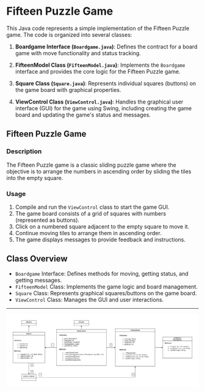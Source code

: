 # Fifteen Puzzle Game

This Java code represents a simple implementation of the Fifteen Puzzle game. The code is organized into several classes:

1. **Boardgame Interface (`Boardgame.java`)**: Defines the contract for a board game with move functionality and status tracking.

2. **FifteenModel Class (`FifteenModel.java`)**: Implements the `Boardgame` interface and provides the core logic for the Fifteen Puzzle game.

3. **Square Class (`Square.java`)**: Represents individual squares (buttons) on the game board with graphical properties.

4. **ViewControl Class (`ViewControl.java`)**: Handles the graphical user interface (GUI) for the game using Swing, including creating the game board and updating the game's status and messages.

## Fifteen Puzzle Game

### Description

The Fifteen Puzzle game is a classic sliding puzzle game where the objective is to arrange the numbers in ascending order by sliding the tiles into the empty square.

### Usage

1. Compile and run the `ViewControl` class to start the game GUI.
2. The game board consists of a grid of squares with numbers (represented as buttons).
3. Click on a numbered square adjacent to the empty square to move it.
4. Continue moving tiles to arrange them in ascending order.
5. The game displays messages to provide feedback and instructions.

## Class Overview

- `Boardgame` Interface: Defines methods for moving, getting status, and getting messages.
- `FifteenModel` Class: Implements the game logic and board management.
- `Square` Class: Represents graphical squares/buttons on the game board.
- `ViewControl` Class: Manages the GUI and user interactions.
---
![123](Laboration2/src/Femtonspel/Diagram/FifteenModel%20Diagram.jpg)

